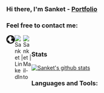 ### Hi there, I'm Sanket - [Portfolio][portfolio]


### Feel free to contact me:
[<img align="left" alt="vadiyasanket.github.io" width="22px" src="https://raw.githubusercontent.com/iconic/open-iconic/master/svg/globe.svg" />][portfolio]
[<img align="left" alt="Sanket | LinkedIn" width="22px" src="https://cdn.jsdelivr.net/npm/simple-icons@v3/icons/linkedin.svg" />][linkedin]
[<img align="left" alt="Sanket | Mail-to" width="22px" src="https://cdn.jsdelivr.net/npm/simple-icons@v3/icons/linkedin.svg" />][email]
<br />

### Stats
[![Sanket's github stats](https://github-readme-stats.vercel.app/api?username=anuraghazra)](https://github.com/vavadiyasanket/github-readme-stats)


### Languages and Tools:


<br />
<br />

[portfolio]: https://vavadiyasanket.github.io/
[email]: mailto:vavadiyasanket249@gmail.com
[linkedin]: http://linkedin.com/in/vavadiya-sanket